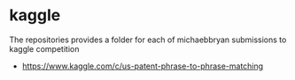 # kaggle

The repositories provides a folder for each of michaebbryan submissions to kaggle competition

* https://www.kaggle.com/c/us-patent-phrase-to-phrase-matching

